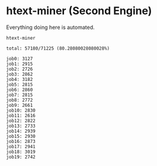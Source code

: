 # htext-miner (Second Engine)

Everything doing here is automated.

```
htext-miner

total: 57180/71225 (80.28080028080028%)

job0: 3127
job1: 2915
job2: 2726
job3: 2862
job4: 3182
job5: 2815
job6: 2860
job7: 2815
job8: 2772
job9: 2661
job10: 2830
job11: 2616
job12: 2822
job13: 2733
job14: 2939
job15: 2930
job16: 2873
job17: 2941
job18: 3019
job19: 2742
```
